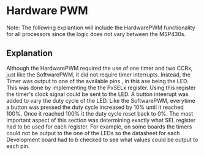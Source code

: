 # Hardware PWM
Note:  The following explantion will include the HardwarePWM functionality for all processors since the logic does not vary between the MSP430s.

## Explanation
Although the HardwarePWM required the use of one timer and two CCRx, just like the SoftwarePWM, it did not require timer interrupts. Instead, the Timer was output to one of the available pins
, in this ase being the LED. This was done by implementing the the PxSELx register. Using this register the timer's clock signal could be sent to the LED. A button inteerupt was added
to vary the duty cycle of the LED. Like the SoftwarePWM, everytime a button was pressed the duty cycle increased by 10% until it reached 100%. Once it reached 100% it the duty cycle reset back 
to 0%. The most important aspect of this section was determining exactly what SEL register had to be used for each register. For example, on some boards the timers could not be output to the
one of the LEDs so the datasheet for each Development board had to b checked to see what values could be output to each pin.
